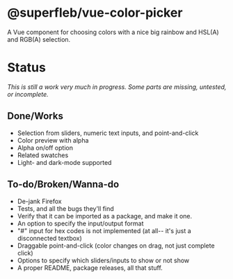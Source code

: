 # @superfleb/vue-color-picker

A Vue component for choosing colors with a nice big rainbow and HSL(A) and RGB(A) selection.

# Status
_This is still a work very much in progress. Some parts are missing, untested, or incomplete._

## Done/Works

- Selection from sliders, numeric text inputs, and point-and-click
- Color preview with alpha
- Alpha on/off option
- Related swatches
- Light- and dark-mode supported

## To-do/Broken/Wanna-do

- De-jank Firefox
- Tests, and all the bugs they'll find
- Verify that it can be imported as a package, and make it one.
- An option to specify the input/output format
- "#" input for hex codes is not implemented (at all-- it's just a disconnected textbox)
- Draggable point-and-click (color changes on drag, not just complete click)
- Options to specify which sliders/inputs to show or not show
- A proper README, package releases, all that stuff.

